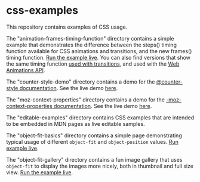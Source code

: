 # css-examples

This repository contains examples of CSS usage.

The "animation-frames-timing-function" directory contains a simple example that demonstrates the difference between the steps() timing function available for CSS animations and transitions, and the new frames() timing function. [Run the example live](http://mdn.github.io/css-examples/animation-frames-timing-function/). You can also find versions that show the same timing function [used with transitions](http://mdn.github.io/css-examples/animation-frames-timing-function/index-transitions.html), and used with the [Web Animations API](http://mdn.github.io/css-examples/animation-frames-timing-function/index-waa.html).

The "counter-style-demo" directory contains a demo for the [@counter-style documentation](https://developer.mozilla.org/en-US/docs/Web/CSS/@counter-style). See the live demo [here](https://mdn.github.io/css-examples/counter-style-demo/).

The "moz-context-properties" directory contains a demo for the [-moz-context-properties documentation](https://developer.mozilla.org/en-US/docs/Web/CSS/-moz-context-properties). See the live demo [here](https://mdn.github.io/css-examples/moz-context-properties/).

The "editable-examples" directory contains CSS examples that are intended to be embedded in MDN pages as live editable samples.

The "object-fit-basics" directory contains a simple page demonstrating typical usage of different <code>object-fit</code> and <code>object-position</code> values. [Run example live](http://mdn.github.io/css-examples/object-fit-basics/).

The "object-fit-gallery" directory contains a fun image gallery that uses <code>object-fit</code> to display the images more nicely, both in thumbnail and full size view. [Run the example live](http://mdn.github.io/css-examples/object-fit-gallery/).
